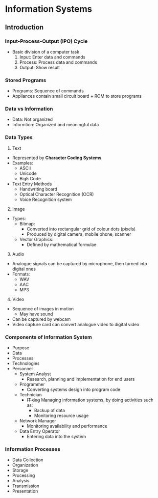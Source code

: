 # Information Systems
## Introduction
### Input-Process-Output (IPO) Cycle
- Basic division of a computer task
  1. Input: Enter data and commands
  2. Process: Process data and commands
  3. Output: Show result
### Stored Programs
- Programs: Sequence of commands
- Appliances contain small circuit board + ROM to store programs
### Data vs Information
- Data: Not organized
- Informtion: Organized and meaningful data
### Data Types
1. Text
  - Represented by **Character Coding Systems**
  - Examples:
    - ASCII
    - Unicode
    - Big5 Code
  - Text Entry Methods
    - Handwriting board
    - Optical Character Recognition (OCR)
    - Voice Recognition system
2. Image
  - Types:
    - Bitmap:
      - Converted into rectangular grid of colour dots (pixels)
      - Produced by digital camera, mobile phone, scanner
    - Vector Graphics:
      - Defined by mathematical formulae
3. Audio
- Analogue signals can be captured by microphone, then turned into digital ones
- Formats:
  - WAV
  - AAC
  - MP3
4. Video
- Sequence of images in motion
  - May have sound
- Can be captured by webcam
- Video capture card can convert analogue video to digital video
### Components of Information System
- Purpose
- Data
- Processes
- Technologies
- Personnel
  - System Analyst
    - Research, planning and implementation for end users
  - Programmer
    - Converting systems design into program code
  - Technician
    - ~~IT dog~~ Managing information systems, by doing activities such as:
      - Backup of data
      - Monitoring resource usage
  - Network Manager
    - Monitoring availability and performance
  - Data Entry Operator
    - Entering data into the system
### Information Processes
- Data Collection
- Organization
- Storage
- Processing
- Analysis
- Transmission
- Presentation

